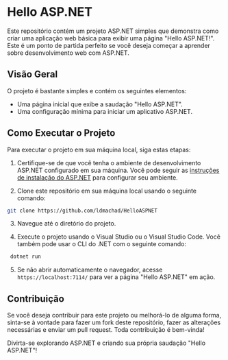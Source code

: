 # Hello ASP.NET

Este repositório contém um projeto ASP.NET simples que demonstra como criar uma aplicação web básica para exibir uma página "Hello ASP.NET!". Este é um ponto de partida perfeito se você deseja começar a aprender sobre desenvolvimento web com ASP.NET.

## Visão Geral

O projeto é bastante simples e contém os seguintes elementos:

- Uma página inicial que exibe a saudação "Hello ASP.NET".
- Uma configuração mínima para iniciar um aplicativo ASP.NET.

## Como Executar o Projeto

Para executar o projeto em sua máquina local, siga estas etapas:

1. Certifique-se de que você tenha o ambiente de desenvolvimento ASP.NET configurado em sua máquina. Você pode seguir as [instruções de instalação do ASP.NET](https://dotnet.microsoft.com/learn/dotnet/hello-world-tutorial/install) para configurar seu ambiente.

2. Clone este repositório em sua máquina local usando o seguinte comando:
  ```bash
  git clone https://github.com/ldmachad/HelloASPNET
  ```
3. Navegue até o diretório do projeto.

4. Execute o projeto usando o Visual Studio ou o Visual Studio Code. Você também pode usar o CLI do .NET com o seguinte comando:
 ```bash
  dotnet run
  ```

5. Se não abrir automaticamente o navegador, acesse `https://localhost:7114/` para ver a página "Hello ASP.NET" em ação.

## Contribuição

Se você deseja contribuir para este projeto ou melhorá-lo de alguma forma, sinta-se à vontade para fazer um fork deste repositório, fazer as alterações necessárias e enviar um pull request. Toda contribuição é bem-vinda!

Divirta-se explorando ASP.NET e criando sua própria saudação "Hello ASP.NET"!




